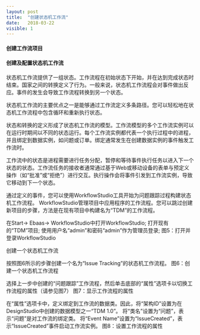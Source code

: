 ```yaml
---
layout: post
title:  "创建状态机工作流"
date:   2018-03-22
visible: 1
---
```


#### 创建工作流项目

#### 创建及配置状态机工作流

状态机工作流提供了一组状态。工作流程在初始状态下开始，并在达到完成状态时结束。国家之间的转换定义了行为。一般来说，状态机工作流程会对事件做出反应。事件的发生会导致工作流程转换到另一个状态。

状态机工作流的主要优点之一是能够通过工作流定义多条路径。您可以轻松地在状态机工作流程中包含循环和重新执行状态。

状态和转换的定义形成了状态机工作流的模型。工作流模型的多个工作流实例可以在运行时期间以不同的状态运行。每个工作流实例都代表一个执行过程中的进程，并且绑定到数据实例，如问题或订单。绑定通常发生在创建数据实例的事件触发工作流时。

工作流中的状态是进程需要进行任务分配，暂停和等待事件执行任务以进入下一个状态的状态。工作流任务的接收者通常通过基于Web或移动设备的表单与预定义操作（如“批准”或“拒绝”）进行交互。执行操作会将事件引发到工作流实例，导致它移动到下一个状态。

通过定义的事件，您可以使用WorkflowStudio工具开始为问题跟踪过程构建状态机工作流程。 WorkflowStudio管理项目中应用程序的工作流程。您可以跳过创建新项目的步骤，方法是在现有项目中构建名为“TDM”的工作流程。

在Start-> Ebaas-> WorkflowStudio中打开WorkflowStudio;
打开现有的“TDM”项目;
使用用户名“admin”和密码“admin”作为管理员登录;
图5：打开并登录WorkflowStudio

创建一个状态机工作流

按照图6所示的步骤创建一个名为“Issue Tracking”的状态机工作流程。
图6：创建一个状态机工作流程

选择上一步中创建的“问题跟踪”工作流程，然后单击底部的“属性”选项卡以切换工作流程的属性（请参见图7）
图7：显示工作流程的属性

在“属性”选项卡中，定义绑定到工作流的数据类。因此，将“架构ID”设置为在DesignStudio中创建的数据模型之一“TDM 1.0”。
将“类名”设置为“问题”，表示“问题”是对工作流的绑定类。
将“Event Name”设置为“IssueCreated”，表示“IssueCreated”事件启动工作流实例。
图8：设置工作流程的属性

